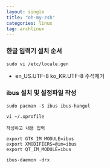```yaml
---
layout: single
title: "oh-my-zsh"
categories: linux
tag: archlinux
---
```


### 한글 입력기 설치 순서

```
sudo vi /etc/locale.gen

```

- en_US.UTF-8 ko_KR.UTF-8 주석제거

### ibus 설치 및 설정파일 작성

```
sudo pacman -S ibus ibus-hangul

vi ~/.xprofile

작성하고 내용 입력

export GTK_IM_MODULE=ibus
export XMODIFIERS=@im=ibus
export QT_IM_MODULE=ibus

ibus-daemon -drx
```



